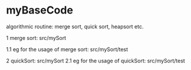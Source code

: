 # myBaseCode
algorithmic routine: merge sort, quick sort, heapsort etc.

1 merge sort: src/mySort

1.1 eg for the usage of merge sort: src/mySort/test

2 quickSort: src/mySort
2.1 eg for the usage of quickSort: src/mySort/test
